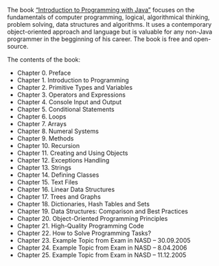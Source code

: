 The book [“Introduction to Programming with Java”](http://www.introprogramming.info/intro-java-book/read-online/) focuses on the fundamentals of computer programming, logical, algorithmical thinking,
problem solving, data structures and algorithms. It uses a contemporary object-oriented approach and language but is valuable for any
non-Java programmer in the begginning of his career. The book is free and open-source.

The contents of the book:

* Chapter 0. Preface
* Chapter 1. Introduction to Programming
* Chapter 2. Primitive Types and Variables
* Chapter 3. Operators and Expressions
* Chapter 4. Console Input and Output
* Chapter 5. Conditional Statements
* Chapter 6. Loops
* Chapter 7. Arrays
* Chapter 8. Numeral Systems
* Chapter 9. Methods
* Chapter 10. Recursion
* Chapter 11. Creating and Using Objects
* Chapter 12. Exceptions Handling
* Chapter 13. Strings
* Chapter 14. Defining Classes
* Chapter 15. Text Files
* Chapter 16. Linear Data Structures
* Chapter 17. Trees and Graphs
* Chapter 18. Dictionaries, Hash Tables and Sets
* Chapter 19. Data Structures: Comparison and Best Practices
* Chapter 20. Object-Oriented Programming Principles
* Chapter 21. High-Quality Programming Code
* Chapter 22. How to Solve Programming Tasks?
* Chapter 23. Example Topic from Exam in NASD – 30.09.2005
* Chapter 24. Example Topic from Exam in NASD – 8.04.2006
* Chapter 25. Example Topic from Exam in NASD – 11.12.2005
